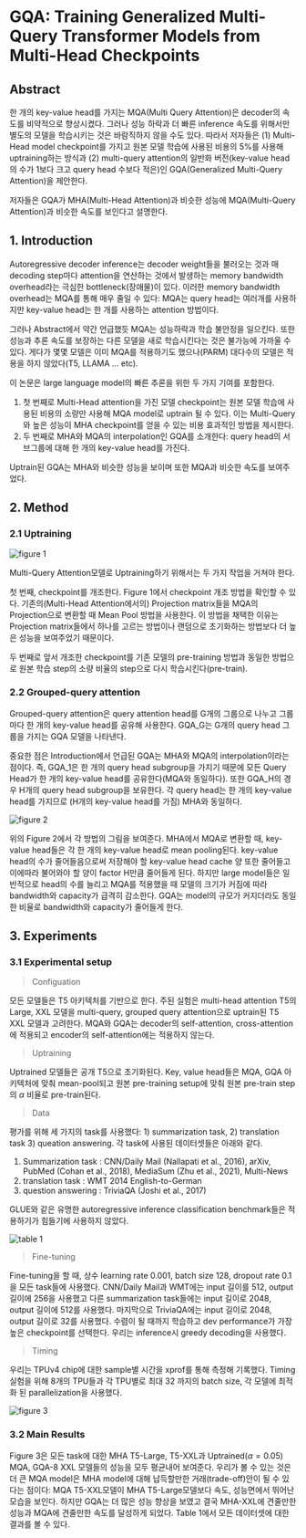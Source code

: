 # GQA: Training Generalized Multi-Query Transformer Models from Multi-Head Checkpoints
## Abstract

한 개의 key-value head를 가지는 MQA(Multi Query Attention)은 decoder의 속도를 비약적으로 향상시켰다. 그러나 성능 하락과 더 빠른 inference 속도를 위해서만 별도의 모델을 학습시키는 것은 바람직하지 않을 수도 있다. 따라서 저자들은 (1) Multi-Head model checkpoint를 가지고 원본 모델 학습에 사용된 비용의 5%를 사용해 uptraining하는 방식과 (2) multi-query attention의 일반화 버전(key-value head의 수가 1보다 크고 query head 수보다 적은)인 GQA(Generalized Multi-Query Attention)을 제안한다. 

저자들은 GQA가 MHA(Multi-Head Attention)과 비슷한 성능에 MQA(Multi-Query Attention)과 비슷한 속도를 보인다고 설명한다.

## 1. Introduction

Autoregressive decoder inference는 decoder weight들을 불러오는 것과 매 decoding step마다 attention을 연산하는 것에서 발생하는 memory bandwidth overhead라는 극심한 bottleneck(장애물)이 있다. 이러한 memory bandwidth overhead는 MQA를 통해 매우 줄일 수 있다: MQA는 query head는 여러개를 사용하지만 key-value head는 한 개를 사용하는 attention 방법이다. 

그러나 Abstract에서 약간 언급했듯 MQA는 성능하락과 학습 불안정을 일으킨다. 또한 성능과 추론 속도를 보장하는 다른 모델을 새로 학습시킨다는 것은 불가능에 가까울 수 있다. 게다가 몇몇 모델은 이미 MQA를 적용하기도 했으나(PARM) 대다수의 모델은 적용을 하지 않았다(T5, LLAMA … etc).

이 논문은 large language model의 빠른 추론을 위한 두 가지 기여를 포함한다. 

1. 첫 번째로 Multi-Head attention을 가진 모델 checkpoint는 원본 모델 학습에 사용된 비용의 소량만 사용해 MQA model로 uptrain 될 수 있다. 이는 Multi-Query와 높은 성능이 MHA checkpoint를 얻을 수 있는 비용 효과적인 방법을 제시한다.
2. 두 번째로 MHA와 MQA의 interpolation인 GQA를 소개한다: query head의 서브그룹에 대해 한 개의 key-value head를 가진다.

Uptrain된 GQA는 MHA와 비슷한 성능을 보이며 또한 MQA과 비슷한 속도를 보여주었다.

## 2. Method

### 2.1 Uptraining

![figure 1](../images/gqa_figure_1.png)

Multi-Query Attention모델로 Uptraining하기 위해서는 두 가지 작업을 거쳐야 한다.

첫 번째, checkpoint를 개조한다. Figure 1에서 checkpoint 개조 방법을 확인할 수 있다. 기존의(Multi-Head Attention에서의) Projection matrix들을 MQA의 Projection으로 변환할 때 Mean Pool 방법을 사용한다. 이 방법을 채택한 이유는 Projection matrix들에서 하나를 고르는 방법이나 랜덤으로 초기화하는 방법보다 더 높은 성능을 보여주었기 때문이다. 

두 번째로 앞서 개조한 checkpoint를 기존 모델의 pre-training 방법과 동일한 방법으로 원본 학습 step의 소량 비율의 step으로 다시 학습시킨다(pre-train).

### 2.2 Grouped-query attention

Grouped-query attention은 query attention head를 G개의 그룹으로 나누고 그룹마다 한 개의 key-value head를 공유해 사용한다. GQA_G는 G개의 query head 그룹을 가지는 GQA 모델을 나타낸다. 

중요한 점은 Introduction에서 언급된 GQA는 MHA와 MQA의 interpolation이라는 점이다. 즉, GQA_1은 한 개의 query head subgroup을 가지기 때문에 모든 Query Head가 한 개의 key-value head를 공유한다(MQA와 동일하다). 또한 GQA_H의 경우 H개의 query head subgroup을 보유한다. 각 query head는 한 개의 key-value head를 가지므로 (H개의 key-value head를 가짐) MHA와 동일하다. 

![figure 2](../images/gqa_figure_2.png)

위의 Figure 2에서 각 방법의 그림을 보여준다. MHA에서 MQA로 변환할 때, key-value head들은 각 한 개의 key-value head로 mean pooling된다. key-value head의 수가 줄어들음으로써 저장해야 할 key-value head cache 양 또한 줄어들고 이에따라 불어와야 할 양이 factor H만큼 줄어들게 된다. 하지만 large model들은 일반적으로 head의 수를 늘리고 MQA를 적용했을 때 모델의 크기가 커짐에 따라 bandwidth와 capacity가 급격히 감소한다. GQA는 model의 규모가 커지더라도 동일한 비율로 bandwidth와 capacity가 줄어들게 한다.

## 3. Experiments

### 3.1 Experimental setup

> Configuation
> 

모든 모델들은 T5 아키텍처를 기반으로 한다. 주된 실험은 multi-head attention T5의 Large, XXL 모델을 multi-query, grouped query attention으로 uptrain된 T5 XXL 모델과 고려한다. MQA와 GQA는 decoder의 self-attention, cross-attention에 적용되고 encoder의 self-attention에는 적용하지 않는다.

> Uptraining
> 

Uptrained 모델들은 공개 T5으로 초기화된다. Key, value head들은 MQA, GQA 아키텍처에 맞춰 mean-pool되고 원본 pre-training setup에 맞춰 원본 pre-train step의 $\alpha$ 비율로 pre-train된다.

> Data
> 

평가를 위해 세 가지의 task를 사용했다: 1) summarization task, 2) translation task 3) queation answering. 각 task에 사용된 데이터셋들은 아래와 같다.

1. Summarization task : CNN/Daily Mail (Nallapati et al., 2016), arXiv, PubMed (Cohan et al., 2018), MediaSum (Zhu et al., 2021), Multi-News
2. translation task :  WMT 2014 English-to-German
3. question answering : TriviaQA (Joshi et al., 2017)

GLUE와 같은 유명한 autoregressive inference classification benchmark들은 적용하기가 힘들기에 사용하지 않았다.

![table 1](../images/gqa_table_1.png)

> Fine-tuning
> 

Fine-tuning을 할 때, 상수 learning rate 0.001, batch size 128, dropout rate 0.1을 모든 task들에 사용했다. CNN/Daily Mail과 WMT에는 input 길이를 512, output 길이에 256을 사용했고 다른 summarization task들에는 input 길이로 2048, output 길이에 512를 사용했다. 마지막으로 TriviaQA에는 input 길이로 2048, output 길이로 32를 사용했다. 수렴이 될 때까지 학습하고 dev performance가 가장 높은 checkpoint를 선택한다. 우리는 inference시 greedy decoding을 사용했다.

> Timing
> 

우리는 TPUv4 chip에 대한 sample별 시간을 xprof를 통해 측정해 기록했다. Timing 실험을 위해 8개의 TPU들과 각 TPU별로 최대 32 까지의 batch size, 각 모델에 최적화 된 parallelization을 사용했다.

![figure 3](../images/gqa_figure_3.png)

### 3.2 Main Results

Figure 3은 모든 task에 대한 MHA T5-Large, T5-XXL과 Uptrained($\alpha=0.05$) MQA, GQA-8 XXL 모델들의 성능을 모두 평균내어 보여준다. 우리가 볼 수 있는 것은 더 큰 MQA model은 MHA model에 대해 납득할만한 거래(trade-off)안이 될 수 있다는 점이다: MQA T5-XXL모델이 MHA T5-Large모델보다 속도, 성능면에서 뛰어난 모습을 보인다. 하지만 GQA는 더 많은 성능 향상을 보였고 결국 MHA-XXL에 견줄만한 성능과 MQA에 견줄만한 속도를 달성하게 되었다. Table 1에서 모든 데이터셋에 대한 결과를 볼 수 있다.